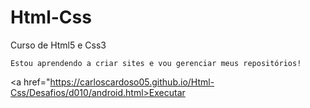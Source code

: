 # Html-Css
 Curso de Html5 e Css3


    Estou aprendendo a criar sites e vou gerenciar meus repositórios!

<a href="https://carloscardoso05.github.io/Html-Css/Desafios/d010/android.html>Executar</a>